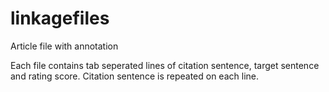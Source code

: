 # linkagefiles
Article file with annotation

Each file contains tab seperated lines of citation sentence, target sentence and rating score.
Citation sentence is repeated on each line.
